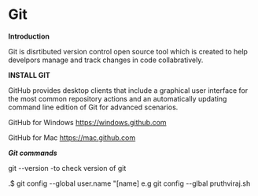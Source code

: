 # Git
**Introduction**

Git is disrtibuted version control open source tool which is created to help develpors manage and track changes in code collabratively.

**INSTALL GIT**

GitHub provides desktop clients that include a graphical user
interface for the most common repository actions and an automatically updating command line edition of Git for advanced scenarios.

GitHub for Windows
https://windows.github.com

GitHub for Mac
https://mac.github.com

***Git commands***

git --version
-to check version of git

.$ git config --global user.name "[name]
 e.g git config --glbal pruthviraj.sh

 
